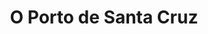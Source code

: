 ---
title: O Porto de Santa Cruz
url: /o-porto-de-santa-cruz/
latitude: 43.349
longitude: -8.346
---